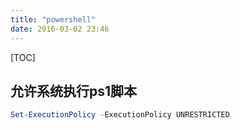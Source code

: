 ```yaml
---
title: "powershell"
date: 2016-03-02 23:46
---
```


[TOC]

## 允许系统执行ps1脚本

```powershell
Set-ExecutionPolicy -ExecutionPolicy UNRESTRICTED
```



